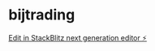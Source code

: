 # bijtrading

[Edit in StackBlitz next generation editor ⚡️](https://stackblitz.com/~/github.com/nirzaf/bijtrading)
